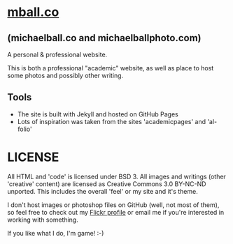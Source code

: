 # [mball.co](https://mball.co)
## (michaelball.co and michaelballphoto.com)

A personal & professional website.

This is both a professional "academic" website, as well as place to host some photos and possibly
other writing.

## Tools

* The site is built with Jekyll and hosted on GitHub Pages
* Lots of inspiration was taken from the sites 'academicpages' and 'al-folio'


# LICENSE

All HTML and 'code' is licensed under BSD 3.
All images and writings (other 'creative' content) are licensed as
Creative Commons 3.0 BY-NC-ND unported. This includes the overall
'feel' or my site and it's theme.

I don't host images or photoshop files on GitHub (well, not most of them),
so feel free to check out my [Flickr profile](http://www.flickr.com/cycomachead)
or email me if you're interested in working with something.

If you like what I do, I'm game! :-)
